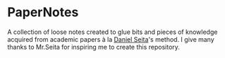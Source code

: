 # PaperNotes
A collection of loose notes created to glue bits and pieces of knowledge acquired from academic papers à la [Daniel Seita](https://github.com/DanielTakeshi)'s method.
I give many thanks to Mr.Seita for inspiring me to create this repository.
